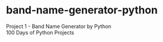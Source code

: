 # band-name-generator-python
Project 1 - Band Name Generator by Python<br>
100 Days of Python Projects
